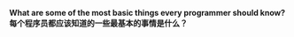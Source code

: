 __What are some of the most basic things every programmer should know?__
__每个程序员都应该知道的一些最基本的事情是什么？__
